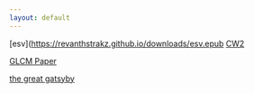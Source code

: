 ```yaml
---
layout: default
---
```


[esv](https://revanthstrakz.github.io/downloads/esv.epub
[CW2](https://revanthstrakz.github.io/downloads/CW2.epub)

[GLCM Paper](https://revanthstrakz.github.io/downloads/glcm%20paper.pdf)

[the great gatsyby](https://www.pdfdrive.com/the-great-gatsby-e14979599.html)


